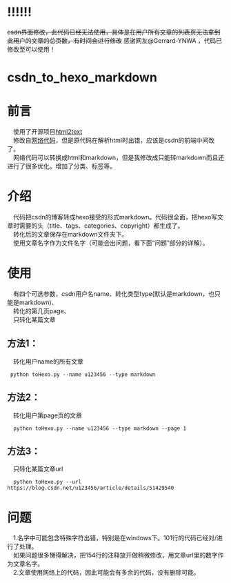 # !!!!!! 
~~csdn界面修改，此代码已经无法使用，具体是在用户所有文章的列表页无法拿到此用户的文章的总页数，有时间会进行修改~~
感谢网友@Gerrard-YNWA  ，代码已修改至可以使用！

# csdn_to_hexo_markdown

# 前言
&emsp;使用了开源项目[html2text](https://github.com/aaronsw/html2text)
<br/>&emsp;修改自[网络代码](https://github.com/gaocegege/csdn-blog-export)，但是原代码在解析html时出错，应该是csdn的前端中间改了。
<br/>&emsp;网络代码可以转换成html和markdown，但是我修改成只能转markdown而且还进行了很多优化。增加了分类、标签等。
  
# 介绍
&emsp;代码把csdn的博客转成hexo接受的形式markdown。代码很全面，把hexo写文章时需要的头（title、tags、categories、copyright）都生成了。
<br/>&emsp;转化后的文章保存在markdown文件夹下。
<br/>&emsp;使用文章名字作为文件名字（可能会出问题，看下面“问题”部分的详解）。
# 使用
&emsp;有四个可选参数，csdn用户名name、转化类型type(默认是markdown，也只能是markdown)、
<br/>&emsp;转化的第几页page、
<br/>&emsp;只转化某篇文章
## 方法1：
&emsp;转化用户name的所有文章
```
 python toHexo.py --name u123456 --type markdown
```
## 方法2：
&emsp;转化用户第page页的文章
```
  python toHexo.py --name u123456 --type markdown --page 1
```
## 方法3：
&emsp;只转化某篇文章url
```
  python toHexo.py --url https://blog.csdn.net/u123456/article/details/51429540
```
# 问题
&emsp;1.名字中可能包含特殊字符出错，特别是在windows下。101行的代码已经对/进行了处理。
<br/>&emsp;如果问题很多懒得解决，把154行的注释放开做稍微修改，用文章url里的数字作为文章名字。
<br/>&emsp;2.文章使用网络上的代码，因此可能会有多余的代码，没有删除可能。
